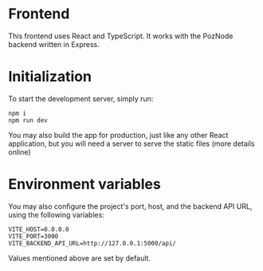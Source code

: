 # Frontend

This frontend uses React and TypeScript. It works with the PozNode backend written in Express.

# Initialization

To start the development server, simply run:

```
npm i
npm run dev
```

You may also build the app for production, just like any other React application, but you will need a server to serve the static files (more details online)

# Environment variables

You may also configure the project's port, host, and the backend API URL, using the following variables:

```
VITE_HOST=0.0.0.0
VITE_PORT=3000
VITE_BACKEND_API_URL=http://127.0.0.1:5000/api/
```

Values mentioned above are set by default.